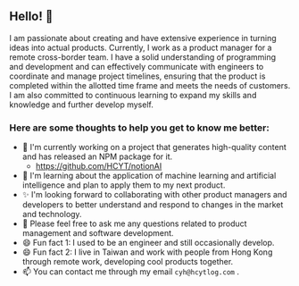 ## Hello! 👋
I am passionate about creating and have extensive experience in turning ideas into actual products. Currently, I work as a product manager for a remote cross-border team. I have a solid understanding of programming and development and can effectively communicate with engineers to coordinate and manage project timelines, ensuring that the product is completed within the allotted time frame and meets the needs of customers. I am also committed to continuous learning to expand my skills and knowledge and further develop myself.

### Here are some thoughts to help you get to know me better:

- 🔭 I'm currently working on a project that generates high-quality content and has released an NPM package for it.
  - https://github.com/HCYT/notionAI 
- 🌱 I'm learning about the application of machine learning and artificial intelligence and plan to apply them to my next product.
- ✨ I'm looking forward to collaborating with other product managers and developers to better understand and respond to changes in the market and technology.
- 💬 Please feel free to ask me any questions related to product management and software development.
- 😄 Fun fact 1: I used to be an engineer and still occasionally develop.
- 😄 Fun fact 2: I live in Taiwan and work with people from Hong Kong through remote work, developing cool products together.
- 📫 You can contact me through my email `cyh@hcytlog.com` .
